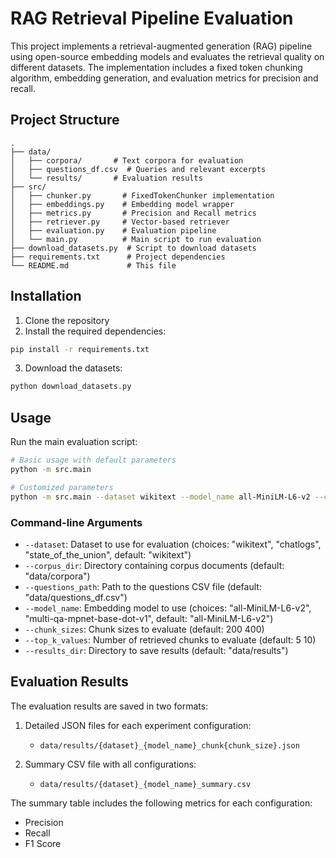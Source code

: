 # RAG Retrieval Pipeline Evaluation

This project implements a retrieval-augmented generation (RAG) pipeline using open-source embedding models and evaluates the retrieval quality on different datasets. The implementation includes a fixed token chunking algorithm, embedding generation, and evaluation metrics for precision and recall.

## Project Structure

```
.
├── data/
│   ├── corpora/       # Text corpora for evaluation
│   ├── questions_df.csv  # Queries and relevant excerpts
│   └── results/       # Evaluation results
├── src/
│   ├── chunker.py       # FixedTokenChunker implementation
│   ├── embeddings.py    # Embedding model wrapper
│   ├── metrics.py       # Precision and Recall metrics
│   ├── retriever.py     # Vector-based retriever
│   ├── evaluation.py    # Evaluation pipeline
│   └── main.py          # Main script to run evaluation
├── download_datasets.py  # Script to download datasets
├── requirements.txt      # Project dependencies
└── README.md             # This file
```

## Installation

1. Clone the repository
2. Install the required dependencies:

```bash
pip install -r requirements.txt
```

3. Download the datasets:

```bash
python download_datasets.py
```

## Usage

Run the main evaluation script:

```bash
# Basic usage with default parameters
python -m src.main

# Customized parameters
python -m src.main --dataset wikitext --model_name all-MiniLM-L6-v2 --chunk_sizes 200 400 --top_k_values 5 10
```

### Command-line Arguments

- `--dataset`: Dataset to use for evaluation (choices: "wikitext", "chatlogs", "state_of_the_union", default: "wikitext")
- `--corpus_dir`: Directory containing corpus documents (default: "data/corpora")
- `--questions_path`: Path to the questions CSV file (default: "data/questions_df.csv")
- `--model_name`: Embedding model to use (choices: "all-MiniLM-L6-v2", "multi-qa-mpnet-base-dot-v1", default: "all-MiniLM-L6-v2")
- `--chunk_sizes`: Chunk sizes to evaluate (default: 200 400)
- `--top_k_values`: Number of retrieved chunks to evaluate (default: 5 10)
- `--results_dir`: Directory to save results (default: "data/results")

## Evaluation Results

The evaluation results are saved in two formats:

1. Detailed JSON files for each experiment configuration:
   - `data/results/{dataset}_{model_name}_chunk{chunk_size}.json`

2. Summary CSV file with all configurations:
   - `data/results/{dataset}_{model_name}_summary.csv`

The summary table includes the following metrics for each configuration:
- Precision
- Recall
- F1 Score
